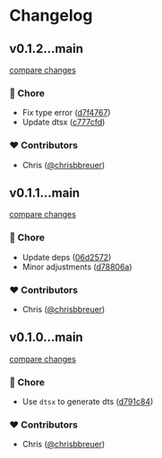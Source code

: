 # Changelog


## v0.1.2...main

[compare changes](https://github.com/stacksjs/bun-plugin-auto-imports/compare/v0.1.2...main)

### 🏡 Chore

- Fix type error ([d7f4767](https://github.com/stacksjs/bun-plugin-auto-imports/commit/d7f4767))
- Update dtsx ([c777cfd](https://github.com/stacksjs/bun-plugin-auto-imports/commit/c777cfd))

### ❤️ Contributors

- Chris ([@chrisbbreuer](http://github.com/chrisbbreuer))

## v0.1.1...main

[compare changes](https://github.com/stacksjs/bun-plugin-auto-imports/compare/v0.1.1...main)

### 🏡 Chore

- Update deps ([06d2572](https://github.com/stacksjs/bun-plugin-auto-imports/commit/06d2572))
- Minor adjustments ([d78806a](https://github.com/stacksjs/bun-plugin-auto-imports/commit/d78806a))

### ❤️ Contributors

- Chris ([@chrisbbreuer](http://github.com/chrisbbreuer))

## v0.1.0...main

[compare changes](https://github.com/stacksjs/bun-plugin-dts-auto/compare/v0.1.0...main)

### 🏡 Chore

- Use `dtsx` to generate dts ([d791c84](https://github.com/stacksjs/bun-plugin-dts-auto/commit/d791c84))

### ❤️ Contributors

- Chris ([@chrisbbreuer](http://github.com/chrisbbreuer))

